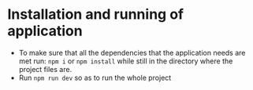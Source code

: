 # Installation and running of application
-  To make sure that all the dependencies that the application needs are met run:
`npm i` or `npm install` while still in the directory where the project files are.
-  Run `npm run dev` so as to run the whole project
